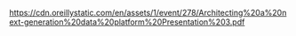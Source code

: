 https://cdn.oreillystatic.com/en/assets/1/event/278/Architecting%20a%20next-generation%20data%20platform%20Presentation%203.pdf